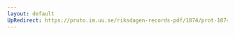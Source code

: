 ```yaml
---
layout: default
UpRedirect: https://pruto.im.uu.se/riksdagen-records-pdf/1874/prot-1874--fk--522/prot-1874--fk--522_002.pdf
---
```

